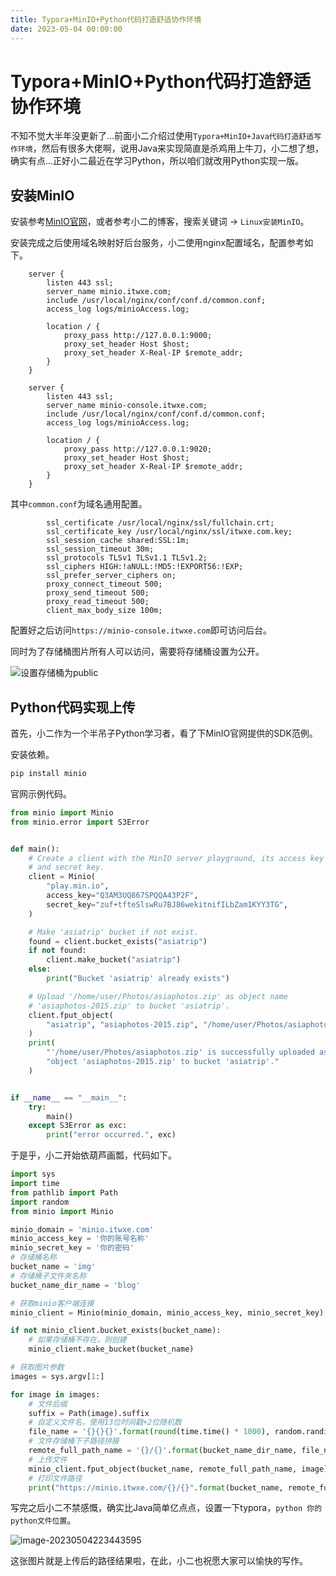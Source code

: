 ```yaml
---
title: Typora+MinIO+Python代码打造舒适协作环境
date: 2023-05-04 00:00:00
---
```


# Typora+MinIO+Python代码打造舒适协作环境

不知不觉大半年没更新了...前面小二介绍过使用`Typora+MinIO+Java代码打造舒适写作环境`，然后有很多大佬啊，说用Java来实现简直是杀鸡用上牛刀，小二想了想，确实有点...正好小二最近在学习Python，所以咱们就改用Python实现一版。

## 安装MinIO

安装参考[MinIO官网](https://min.io/docs/minio/linux/operations/install-deploy-manage/deploy-minio-single-node-single-drive.html)，或者参考小二的博客，搜索关键词 → `Linux安装MinIO`。

安装完成之后使用域名映射好后台服务，小二使用nginx配置域名，配置参考如下。

```nginx
    server {
        listen 443 ssl;
        server_name minio.itwxe.com;
        include /usr/local/nginx/conf/conf.d/common.conf;
        access_log logs/minioAccess.log;

        location / {
            proxy_pass http://127.0.0.1:9000;
            proxy_set_header Host $host;
            proxy_set_header X-Real-IP $remote_addr;
        }
    }

    server {
        listen 443 ssl;
        server_name minio-console.itwxe.com;
        include /usr/local/nginx/conf/conf.d/common.conf;
        access_log logs/minioAccess.log;

        location / {
            proxy_pass http://127.0.0.1:9020;
            proxy_set_header Host $host;
            proxy_set_header X-Real-IP $remote_addr;
        }
    }
```

其中`common.conf`为域名通用配置。

```nginx
        ssl_certificate /usr/local/nginx/ssl/fullchain.crt;
        ssl_certificate_key /usr/local/nginx/ssl/itwxe.com.key;
        ssl_session_cache shared:SSL:1m;
        ssl_session_timeout 30m;
        ssl_protocols TLSv1 TLSv1.1 TLSv1.2;
        ssl_ciphers HIGH:!aNULL:!MD5:!EXPORT56:!EXP;
        ssl_prefer_server_ciphers on;
        proxy_connect_timeout 500;
        proxy_send_timeout 500;
        proxy_read_timeout 500;
        client_max_body_size 100m;
```

配置好之后访问`https://minio-console.itwxe.com`即可访问后台。

同时为了存储桶图片所有人可以访问，需要将存储桶设置为公开。

![设置存储桶为public](https://juzicoding.com/img/blog/168320971602827.png)

## Python代码实现上传

首先，小二作为一个半吊子Python学习者，看了下MinIO官网提供的SDK范例。

安装依赖。

```python
pip install minio
```

官网示例代码。

```python
from minio import Minio
from minio.error import S3Error


def main():
    # Create a client with the MinIO server playground, its access key
    # and secret key.
    client = Minio(
        "play.min.io",
        access_key="Q3AM3UQ867SPQQA43P2F",
        secret_key="zuf+tfteSlswRu7BJ86wekitnifILbZam1KYY3TG",
    )

    # Make 'asiatrip' bucket if not exist.
    found = client.bucket_exists("asiatrip")
    if not found:
        client.make_bucket("asiatrip")
    else:
        print("Bucket 'asiatrip' already exists")

    # Upload '/home/user/Photos/asiaphotos.zip' as object name
    # 'asiaphotos-2015.zip' to bucket 'asiatrip'.
    client.fput_object(
        "asiatrip", "asiaphotos-2015.zip", "/home/user/Photos/asiaphotos.zip",
    )
    print(
        "'/home/user/Photos/asiaphotos.zip' is successfully uploaded as "
        "object 'asiaphotos-2015.zip' to bucket 'asiatrip'."
    )


if __name__ == "__main__":
    try:
        main()
    except S3Error as exc:
        print("error occurred.", exc)
```

于是乎，小二开始依葫芦画瓢，代码如下。

```python
import sys
import time
from pathlib import Path
import random
from minio import Minio

minio_domain = 'minio.itwxe.com'
minio_access_key = '你的账号名称'
minio_secret_key = '你的密码'
# 存储桶名称
bucket_name = 'img'
# 存储桶子文件夹名称
bucket_name_dir_name = 'blog'

# 获取minio客户端连接
minio_client = Minio(minio_domain, minio_access_key, minio_secret_key)

if not minio_client.bucket_exists(bucket_name):
    # 如果存储桶不存在，则创建
    minio_client.make_bucket(bucket_name)

# 获取图片参数
images = sys.argv[1:]

for image in images:
    # 文件后缀
    suffix = Path(image).suffix
    # 自定义文件名，使用13位时间戳+2位随机数
    file_name = '{}{}{}'.format(round(time.time() * 1000), random.randint(10, 99), suffix)
    # 文件存储桶下子路径拼接
    remote_full_path_name = '{}/{}'.format(bucket_name_dir_name, file_name)
    # 上传文件
    minio_client.fput_object(bucket_name, remote_full_path_name, image)
    # 打印文件路径
    print("https://minio.itwxe.com/{}/{}".format(bucket_name, remote_full_path_name))
```

写完之后小二不禁感慨，确实比Java简单亿点点，设置一下typora，`python 你的python文件位置`。

![image-20230504223443595](https://juzicoding.com/img/blog/168321088390897.png)

这张图片就是上传后的路径结果啦，在此，小二也祝愿大家可以愉快的写作。